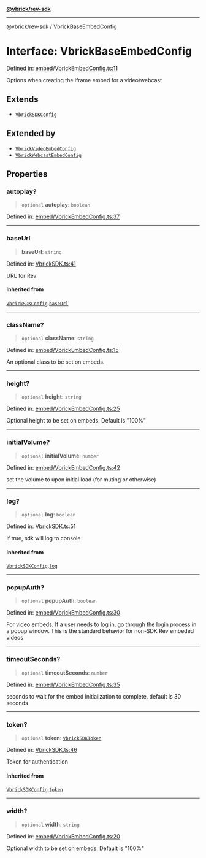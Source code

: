 [**@vbrick/rev-sdk**](../README.md)

***

[@vbrick/rev-sdk](../README.md) / VbrickBaseEmbedConfig

# Interface: VbrickBaseEmbedConfig

Defined in: [embed/VbrickEmbedConfig.ts:11](https://github.com/lukeselden/rev-sdk-js/blob/main/src/embed/VbrickEmbedConfig.ts#L11)

Options when creating the iframe embed for a video/webcast

## Extends

- [`VbrickSDKConfig`](VbrickSDKConfig.md)

## Extended by

- [`VbrickVideoEmbedConfig`](../VOD/VbrickVideoEmbedConfig.md)
- [`VbrickWebcastEmbedConfig`](../Webcast/VbrickWebcastEmbedConfig.md)

## Properties

### autoplay?

> `optional` **autoplay**: `boolean`

Defined in: [embed/VbrickEmbedConfig.ts:37](https://github.com/lukeselden/rev-sdk-js/blob/main/src/embed/VbrickEmbedConfig.ts#L37)

***

### baseUrl

> **baseUrl**: `string`

Defined in: [VbrickSDK.ts:41](https://github.com/lukeselden/rev-sdk-js/blob/main/src/VbrickSDK.ts#L41)

URL for Rev

#### Inherited from

[`VbrickSDKConfig`](VbrickSDKConfig.md).[`baseUrl`](VbrickSDKConfig.md#baseurl)

***

### className?

> `optional` **className**: `string`

Defined in: [embed/VbrickEmbedConfig.ts:15](https://github.com/lukeselden/rev-sdk-js/blob/main/src/embed/VbrickEmbedConfig.ts#L15)

An optional class to be set on embeds.

***

### height?

> `optional` **height**: `string`

Defined in: [embed/VbrickEmbedConfig.ts:25](https://github.com/lukeselden/rev-sdk-js/blob/main/src/embed/VbrickEmbedConfig.ts#L25)

Optional height to be set on embeds. Default is "100%"

***

### initialVolume?

> `optional` **initialVolume**: `number`

Defined in: [embed/VbrickEmbedConfig.ts:42](https://github.com/lukeselden/rev-sdk-js/blob/main/src/embed/VbrickEmbedConfig.ts#L42)

set the volume to upon initial load (for muting or otherwise)

***

### log?

> `optional` **log**: `boolean`

Defined in: [VbrickSDK.ts:51](https://github.com/lukeselden/rev-sdk-js/blob/main/src/VbrickSDK.ts#L51)

If true, sdk will log to console

#### Inherited from

[`VbrickSDKConfig`](VbrickSDKConfig.md).[`log`](VbrickSDKConfig.md#log)

***

### popupAuth?

> `optional` **popupAuth**: `boolean`

Defined in: [embed/VbrickEmbedConfig.ts:30](https://github.com/lukeselden/rev-sdk-js/blob/main/src/embed/VbrickEmbedConfig.ts#L30)

For video embeds. If a user needs to log in, go through the login process in a popup window. This is the standard behavior for non-SDK Rev embeded videos

***

### timeoutSeconds?

> `optional` **timeoutSeconds**: `number`

Defined in: [embed/VbrickEmbedConfig.ts:35](https://github.com/lukeselden/rev-sdk-js/blob/main/src/embed/VbrickEmbedConfig.ts#L35)

seconds to wait for the embed initialization to complete. default is 30 seconds

***

### token?

> `optional` **token**: [`VbrickSDKToken`](VbrickSDKToken.md)

Defined in: [VbrickSDK.ts:46](https://github.com/lukeselden/rev-sdk-js/blob/main/src/VbrickSDK.ts#L46)

Token for authentication

#### Inherited from

[`VbrickSDKConfig`](VbrickSDKConfig.md).[`token`](VbrickSDKConfig.md#token)

***

### width?

> `optional` **width**: `string`

Defined in: [embed/VbrickEmbedConfig.ts:20](https://github.com/lukeselden/rev-sdk-js/blob/main/src/embed/VbrickEmbedConfig.ts#L20)

Optional width to be set on embeds. Default is "100%"
